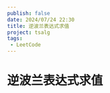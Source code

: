 ```yaml
---
publish: false
date: 2024/07/24 22:30
title: 逆波兰表达式求值
project: tsalg
tags:
 - LeetCode
---
```


# 逆波兰表达式求值
